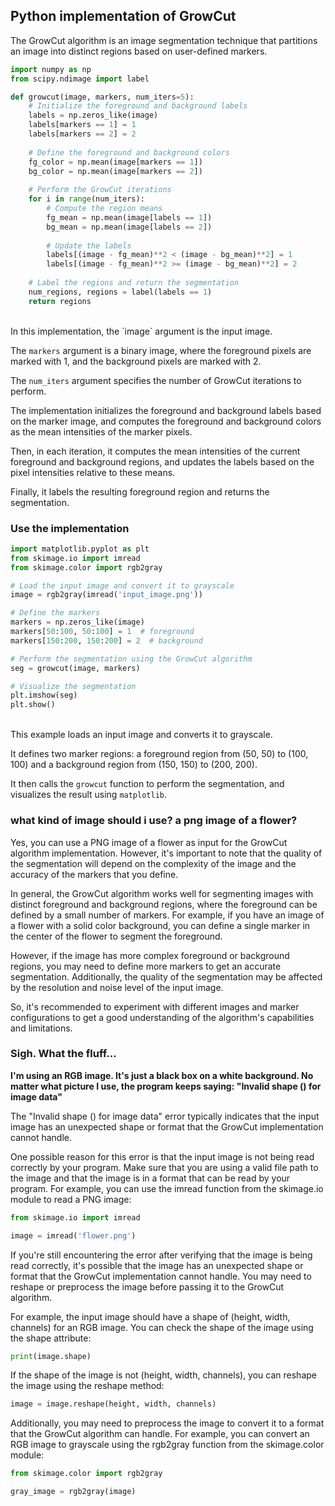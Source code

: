 ## Python implementation of GrowCut

The GrowCut algorithm is an image segmentation technique that partitions an image into distinct regions based on user-defined markers.

```python
import numpy as np
from scipy.ndimage import label

def growcut(image, markers, num_iters=5):
    # Initialize the foreground and background labels
    labels = np.zeros_like(image)
    labels[markers == 1] = 1
    labels[markers == 2] = 2
    
    # Define the foreground and background colors
    fg_color = np.mean(image[markers == 1])
    bg_color = np.mean(image[markers == 2])
    
    # Perform the GrowCut iterations
    for i in range(num_iters):
        # Compute the region means
        fg_mean = np.mean(image[labels == 1])
        bg_mean = np.mean(image[labels == 2])
        
        # Update the labels
        labels[(image - fg_mean)**2 < (image - bg_mean)**2] = 1
        labels[(image - fg_mean)**2 >= (image - bg_mean)**2] = 2
    
    # Label the regions and return the segmentation
    num_regions, regions = label(labels == 1)
    return regions
```

<br>
In this implementation, the `image` argument is the input image.

The `markers` argument is a binary image, where the foreground pixels are marked with 1, and the background pixels are marked with 2.

The `num_iters` argument specifies the number of GrowCut iterations to perform.

The implementation initializes the foreground and background labels based on the marker image, and computes the foreground and background colors as the mean intensities of the marker pixels.

Then, in each iteration, it computes the mean intensities of the current foreground and background regions, and updates the labels based on the pixel intensities relative to these means.

Finally, it labels the resulting foreground region and returns the segmentation.

### Use the implementation

```python
import matplotlib.pyplot as plt
from skimage.io import imread
from skimage.color import rgb2gray

# Load the input image and convert it to grayscale
image = rgb2gray(imread('input_image.png'))

# Define the markers
markers = np.zeros_like(image)
markers[50:100, 50:100] = 1  # foreground
markers[150:200, 150:200] = 2  # background

# Perform the segmentation using the GrowCut algorithm
seg = growcut(image, markers)

# Visualize the segmentation
plt.imshow(seg)
plt.show()

```

<br>
This example loads an input image and converts it to grayscale.

It defines two marker regions: a foreground region from (50, 50) to (100, 100) and a background region from (150, 150) to (200, 200).

It then calls the `growcut` function to perform the segmentation, and visualizes the result using `matplotlib`.


### what kind of image should i use?  a png image of a flower?

Yes, you can use a PNG image of a flower as input for the GrowCut algorithm implementation. However, it's important to note that the quality of the segmentation will depend on the complexity of the image and the accuracy of the markers that you define.

In general, the GrowCut algorithm works well for segmenting images with distinct foreground and background regions, where the foreground can be defined by a small number of markers. For example, if you have an image of a flower with a solid color background, you can define a single marker in the center of the flower to segment the foreground.

However, if the image has more complex foreground or background regions, you may need to define more markers to get an accurate segmentation. Additionally, the quality of the segmentation may be affected by the resolution and noise level of the input image.

So, it's recommended to experiment with different images and marker configurations to get a good understanding of the algorithm's capabilities and limitations.

### Sigh. What the fluff...

**I'm using an RGB image.  It's just a black box on a white background.  No matter what picture I use, the program keeps saying: "Invalid shape () for image data"**

The "Invalid shape () for image data" error typically indicates that the input image has an unexpected shape or format that the GrowCut implementation cannot handle.

One possible reason for this error is that the input image is not being read correctly by your program. Make sure that you are using a valid file path to the image and that the image is in a format that can be read by your program. For example, you can use the imread function from the skimage.io module to read a PNG image:

```python
from skimage.io import imread

image = imread('flower.png')
```

If you're still encountering the error after verifying that the image is being read correctly, it's possible that the image has an unexpected shape or format that the GrowCut implementation cannot handle. You may need to reshape or preprocess the image before passing it to the GrowCut algorithm.

For example, the input image should have a shape of (height, width, channels) for an RGB image. You can check the shape of the image using the shape attribute:

```python
print(image.shape)
```

If the shape of the image is not (height, width, channels), you can reshape the image using the reshape method:

```python
image = image.reshape(height, width, channels)
```

Additionally, you may need to preprocess the image to convert it to a format that the GrowCut algorithm can handle. For example, you can convert an RGB image to grayscale using the rgb2gray function from the skimage.color module:

```python
from skimage.color import rgb2gray

gray_image = rgb2gray(image)
```
